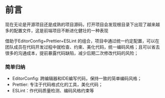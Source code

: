 # 前言

现在无论是开源项目还是成熟的项目源码，打开项目会发现根目录下出现了越来越多的配置文件，这是前端项目不断进化健壮的一种表现

借助于EditorConfig+Prettier+ESLint 的组合，项目中通过统一约定配置，可以在团队成员在代码开发过程中就检查、约束、美化代码，统一编码风格；且可以省去很多的沟通成本，提前暴露代码缺陷，减少后期二次修改代码的风险；
### 简单归纳
+ EditorConfig: 跨编辑器和IDE编写代码，保持一致的简单编码风格；
+ Prettier: 专注于代码格式化的工具，美化代码；
+ ESLint：作代码质量检测、编码风格约束等